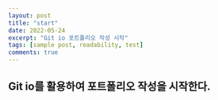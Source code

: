 ```yaml
---
layout: post
title: "start"
date: 2022-05-24
excerpt: "Git io 포트폴리오 작성 시작"
tags: [sample post, readability, test]
comments: true
---
```


## Git io를 활용하여 포트폴리오 작성을 시작한다. 